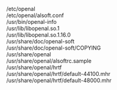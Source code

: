 /etc/openal  
/etc/openal/alsoft.conf  
/usr/bin/openal-info  
/usr/lib/libopenal.so.1  
/usr/lib/libopenal.so.1.16.0  
/usr/share/doc/openal-soft  
/usr/share/doc/openal-soft/COPYING  
/usr/share/openal  
/usr/share/openal/alsoftrc.sample  
/usr/share/openal/hrtf  
/usr/share/openal/hrtf/default-44100.mhr  
/usr/share/openal/hrtf/default-48000.mhr  
